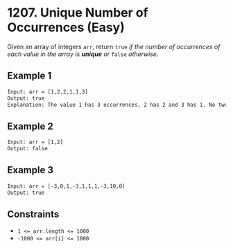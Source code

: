 # 1207. Unique Number of Occurrences (Easy)

Given an array of integers `arr`, return `true` _if the number of occurrences of each value in the array is **unique** or_ `false` _otherwise_.

## Example 1

```txt
Input: arr = [1,2,2,1,1,3]
Output: true
Explanation: The value 1 has 3 occurrences, 2 has 2 and 3 has 1. No two values have the same number of occurrences.
```

## Example 2

```txt
Input: arr = [1,2]
Output: false
```

## Example 3

```txt
Input: arr = [-3,0,1,-3,1,1,1,-3,10,0]
Output: true
```

## Constraints

- `1 <= arr.length <= 1000`
- `-1000 <= arr[i] <= 1000`
